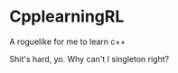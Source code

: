CpplearningRL
=============

A roguelike for me to learn c++

Shit's hard, yo. Why can't I singleton right?
